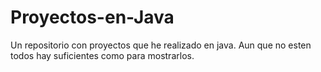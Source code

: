 # Proyectos-en-Java
Un repositorio con proyectos que he realizado en java. Aun que no esten todos hay suficientes como para mostrarlos.
